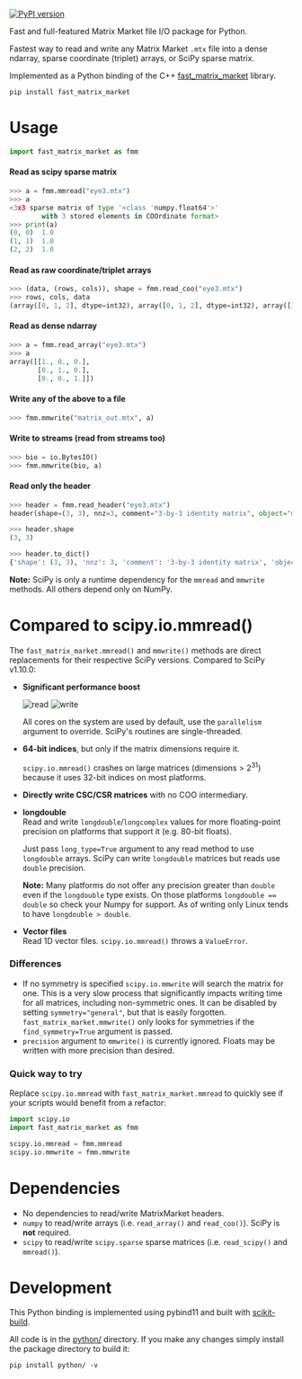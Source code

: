 [![PyPI version](https://badge.fury.io/py/fast_matrix_market.svg)](https://badge.fury.io/py/fast_matrix_market)

Fast and full-featured Matrix Market file I/O package for Python.

Fastest way to read and write any Matrix Market `.mtx` file into a dense ndarray, sparse coordinate (triplet) arrays, or SciPy sparse matrix.

Implemented as a Python binding of the C++ [fast_matrix_market](https://github.com/alugowski/fast_matrix_market) library.

```shell
pip install fast_matrix_market
```

# Usage
```python
import fast_matrix_market as fmm
```

#### Read as scipy sparse matrix
```python
>>> a = fmm.mmread("eye3.mtx")
>>> a
<3x3 sparse matrix of type '<class 'numpy.float64'>'
        with 3 stored elements in COOrdinate format>
>>> print(a)
(0, 0)	1.0
(1, 1)	1.0
(2, 2)	1.0
```
#### Read as raw coordinate/triplet arrays
```python
>>> (data, (rows, cols)), shape = fmm.read_coo("eye3.mtx")
>>> rows, cols, data
(array([0, 1, 2], dtype=int32), array([0, 1, 2], dtype=int32), array([1., 1., 1.]))
```
#### Read as dense ndarray
```python
>>> a = fmm.read_array("eye3.mtx")
>>> a
array([[1., 0., 0.],
       [0., 1., 0.],
       [0., 0., 1.]])
```
#### Write any of the above to a file
```python
>>> fmm.mmwrite("matrix_out.mtx", a)
```
#### Write to streams (read from streams too)
```python
>>> bio = io.BytesIO()
>>> fmm.mmwrite(bio, a)
```
#### Read only the header
```python
>>> header = fmm.read_header("eye3.mtx")
header(shape=(3, 3), nnz=3, comment="3-by-3 identity matrix", object="matrix", format="coordinate", field="real", symmetry="general")

>>> header.shape
(3, 3)

>>> header.to_dict()
{'shape': (3, 3), 'nnz': 3, 'comment': '3-by-3 identity matrix', 'object': 'matrix', 'format': 'coordinate', 'field': 'real', 'symmetry': 'general'}
```

**Note:** SciPy is only a runtime dependency for the `mmread` and `mmwrite` methods. All others depend only on NumPy.

# Compared to scipy.io.mmread()

The `fast_matrix_market.mmread()` and `mmwrite()` methods are direct replacements for their respective SciPy versions.
Compared to SciPy v1.10.0:

* **Significant performance boost**

    ![read](https://raw.githubusercontent.com/alugowski/fast_matrix_market/main/benchmark_plots/parallel-scaling-python-read.svg)
![write](https://raw.githubusercontent.com/alugowski/fast_matrix_market/main/benchmark_plots/parallel-scaling-python-write.svg)

    All cores on the system are used by default, use the `parallelism` argument to override. SciPy's routines are single-threaded.

* **64-bit indices**, but only if the matrix dimensions require it.

    `scipy.io.mmread()` crashes on large matrices (dimensions > 2<sup>31</sup>) because it uses 32-bit indices on most platforms.

* **Directly write CSC/CSR matrices**  with no COO intermediary.

* **longdouble**  
Read and write `longdouble`/`longcomplex` values for more floating-point precision on platforms that support it (e.g. 80-bit floats).

    Just pass `long_type=True` argument to any read method to use `longdouble` arrays. SciPy can write `longdouble` matrices but reads use `double` precision.

    **Note:** Many platforms do not offer any precision greater than `double` even if the `longdouble` type exists.
On those platforms `longdouble == double` so check your Numpy for support. As of writing only Linux tends to have `longdouble > double`.

* **Vector files**  
Read 1D vector files. `scipy.io.mmread()` throws a `ValueError`.

### Differences

* If no symmetry is specified `scipy.io.mmwrite` will search the matrix for one. 
This is a very slow process that significantly impacts writing time for all matrices, including non-symmetric ones.
It can be disabled by setting `symmetry="general"`, but that is easily forgotten.
`fast_matrix_market.mmwrite()` only looks for symmetries if the `find_symmetry=True` argument is passed.
* `precision` argument to `mmwrite()` is currently ignored. Floats may be written with more precision than desired.

### Quick way to try

Replace `scipy.io.mmread` with `fast_matrix_market.mmread` to quickly see if your scripts would benefit from a refactor:

```python
import scipy.io
import fast_matrix_market as fmm

scipy.io.mmread = fmm.mmread
scipy.io.mmwrite = fmm.mmwrite
```


# Dependencies

* No dependencies to read/write MatrixMarket headers.
* `numpy` to read/write arrays (i.e. `read_array()` and `read_coo()`). SciPy is **not** required.
* `scipy` to read/write `scipy.sparse` sparse matrices (i.e. `read_scipy()` and `mmread()`).

# Development

This Python binding is implemented using pybind11 and built with [scikit-build](https://scikit-build.readthedocs.io/en/latest/).

All code is in the [python/](https://github.com/alugowski/fast_matrix_market/tree/main/python) directory. If you make any changes simply install the package directory to build it:

```shell
pip install python/ -v
```